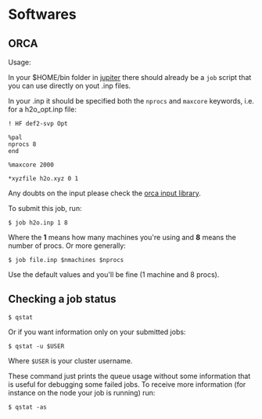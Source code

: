 # Softwares

## ORCA

Usage: 

In your $HOME/bin folder in [jupiter]() there should already be a `job` script that you can use directly on yout .inp files.

In your .inp it should be specified both the `nprocs` and `maxcore` keywords, i.e. for a h2o_opt.inp file:

```
! HF def2-svp Opt 

%pal
nprocs 8 
end

%maxcore 2000

*xyzfile h2o.xyz 0 1 
```

Any doubts on the input please check the [orca input library](https://sites.google.com/site/orcainputlibrary/home).

To submit this job, run:

```console
$ job h2o.inp 1 8
``` 

Where the **1** means how many machines you're using and **8** means the number of procs. Or more generally:

```console
$ job file.inp $nmachines $nprocs
```

Use the default values and you'll be fine (1 machine and 8 procs).

## Checking a job status

```console
$ qstat 
```

Or if you want information only on your submitted jobs:

```console
$ qstat -u $USER
```

Where `$USER` is your cluster username.

These command just prints the queue usage without some information that is useful for debugging some failed jobs. To receive more information (for instance on the node your job is running) run:

```console
$ qstat -as
``` 


